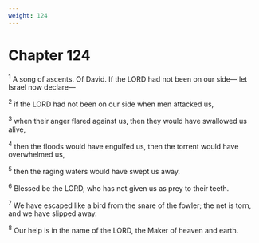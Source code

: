 ```yaml
---
weight: 124
---
```


# Chapter 124

<sup>1</sup> A song of ascents. Of David. If the LORD had not been on our side— let Israel now declare— 

<sup>2</sup> if the LORD had not been on our side when men attacked us, 

<sup>3</sup> when their anger flared against us, then they would have swallowed us alive, 

<sup>4</sup> then the floods would have engulfed us, then the torrent would have overwhelmed us, 

<sup>5</sup> then the raging waters would have swept us away. 

<sup>6</sup> Blessed be the LORD, who has not given us as prey to their teeth. 

<sup>7</sup> We have escaped like a bird from the snare of the fowler; the net is torn, and we have slipped away. 

<sup>8</sup> Our help is in the name of the LORD, the Maker of heaven and earth. 


